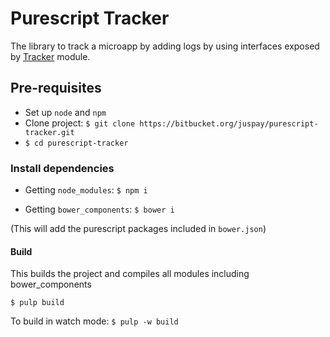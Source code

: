 # Purescript Tracker
The library to track a microapp by adding logs by using interfaces exposed by [Tracker](https://bitbucket.org/juspay/tracker/src/master/) module.

## Pre-requisites
- Set up `node` and `npm`
- Clone project: `$ git clone https://bitbucket.org/juspay/purescript-tracker.git`
- `$ cd purescript-tracker`

### Install dependencies
- Getting `node_modules`: `$ npm i`

- Getting `bower_components`: `$ bower i`

(This will add the purescript packages included in `bower.json`)

#### Build
This builds the project and compiles all modules including bower_components

`$ pulp build`

To build in watch mode: `$ pulp -w build`
